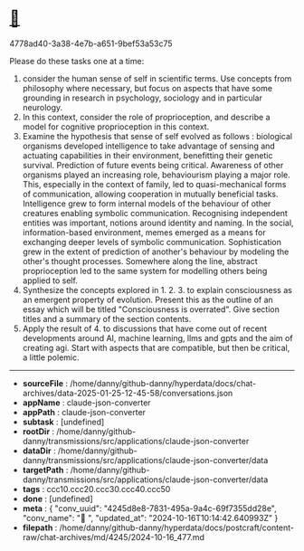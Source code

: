 # [💬 ](https://claude.ai/chat/4245d8e8-7831-495a-9a4c-69f7355dd28e)

4778ad40-3a38-4e7b-a651-9bef53a53c75

Please do these tasks one at a time: 
1. consider the human sense of self in scientific terms. Use concepts from philosophy where necessary, but focus on aspects that have some grounding in research in psychology, sociology and in particular neurology. 
2. In this context, consider the role of proprioception, and describe a model for cognitive proprioception in this context.
3. Examine the hypothesis that sense of self evolved as follows : biological organisms developed intelligence to take advantage of sensing and actuating capabilities in their environment, benefitting their genetic survival. Prediction of future events being critical. Awareness of other organisms played an increasing role, behaviourism playing a major role. This, especially in the context of  family, led to  quasi-mechanical forms of communication, allowing cooperation in mutually beneficial tasks. Intelligence grew to form internal models of the behaviour of other creatures enabling symbolic communication. Recognising independent entities was important, notions around identity and naming. In the social, information-based environment, memes emerged as a means for exchanging deeper levels of symbolic communication. Sophistication grew in the extent of prediction of another's behaviour by modeling the other's thought processes. Somewhere along the line, abstract proprioception led to the same system for modelling others being applied to self. 
4. Synthesize the concepts explored in 1. 2. 3. to explain consciousness as an emergent property of evolution. Present this as the outline of an essay which will be titled "Consciousness is overrated". Give section titles and a summary of the section contents.
5. Apply the result of 4. to discussions that have come out of  recent developments around AI, machine learning, llms and gpts and the aim of creating agi. Start with aspects that are compatible, but then be critical, a little polemic.

---

* **sourceFile** : /home/danny/github-danny/hyperdata/docs/chat-archives/data-2025-01-25-12-45-58/conversations.json
* **appName** : claude-json-converter
* **appPath** : claude-json-converter
* **subtask** : [undefined]
* **rootDir** : /home/danny/github-danny/transmissions/src/applications/claude-json-converter
* **dataDir** : /home/danny/github-danny/transmissions/src/applications/claude-json-converter/data
* **targetPath** : /home/danny/github-danny/transmissions/src/applications/claude-json-converter/data
* **tags** : ccc10.ccc20.ccc30.ccc40.ccc50
* **done** : [undefined]
* **meta** : {
  "conv_uuid": "4245d8e8-7831-495a-9a4c-69f7355dd28e",
  "conv_name": "💬 ",
  "updated_at": "2024-10-16T10:14:42.640993Z"
}
* **filepath** : /home/danny/github-danny/hyperdata/docs/postcraft/content-raw/chat-archives/md/4245/2024-10-16_477.md